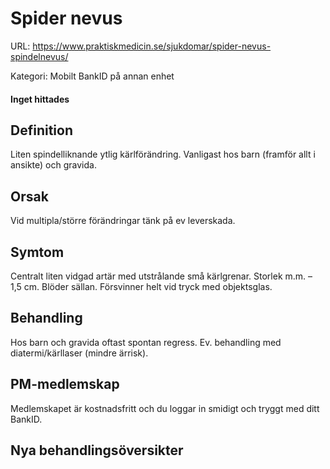 # Spider nevus

URL: https://www.praktiskmedicin.se/sjukdomar/spider-nevus-spindelnevus/



Kategori: Mobilt BankID på annan enhet

#### Inget hittades

## Definition

Liten spindelliknande ytlig kärlförändring. Vanligast hos barn (framför allt i ansikte) och gravida.

## Orsak

Vid multipla/större förändringar tänk på ev leverskada.

## Symtom

Centralt liten vidgad artär med utstrålande små kärlgrenar. Storlek m.m. – 1,5 cm. Blöder sällan. Försvinner helt vid tryck med objektsglas.

## Behandling

Hos barn och gravida oftast spontan regress. Ev. behandling med diatermi/kärllaser (mindre ärrisk).

## PM-medlemskap

Medlemskapet är kostnadsfritt och du loggar in smidigt och tryggt med ditt BankID.

## Nya behandlingsöversikter

